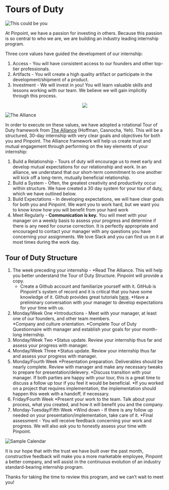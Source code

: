 # Tours of Duty

![This could be you](http://next-episode.net/tv-shows-images/big/tour-of-duty.jpg)

At Pinpoint, we have a passion for investing in others. Because this passion is so central to who we are, we are building an industry leading internship program.

Three core values have guided the development of our internship:

1. Access - You will have consistent access to our founders and other top-tier professionals.
1. Artifacts - You will create a high quality artifact or participate in the development/shipment of a product.
1. Investment - We will invest in you! You will learn valuable skills and lessons working with our team. We believe we will gain implicitly through this process.

<p align="center">
  <img src="http://www.theallianceframework.com/uploads/7/8/2/9/7829688/_9898999_orig.png"/>
</p>

![The Alliance](http://www.theallianceframework.com/uploads/7/8/2/9/7829688/_9898999_orig.png)

In order to execute on these values, we have adopted a rotational Tour of Duty framework from [The Alliance](https://www.amazon.com/Alliance-Managing-Talent-Networked-Age/dp/1625275773) (Hoffman, Casnocha, Yeh). This will be a structured, 30-day internship with very clear goals and objectives for both you and Pinpoint. The Alliance framework will help us create trust and mutual engagement through performing on the key elements of your internship:

1. Build a Relationship - Tours of duty will encourage us to meet early and develop mutual expectations for our relationship and work. In an alliance, we understand that our short-term commitment to one another will kick off a long-term, mutually beneficial relationship.
1. Build a System - Often, the greatest creativity and productivity occur within structure. We have created a 30 day system for your tour of duty, which we have outlined below.
1. Build Expectations - In developing expectations, we will have clear goals for both you and Pinpoint. We want you to work hard, but we want you to know know how you will benefit from your hard work
1. Meet Regularly - **Communication is key.** You will meet with your manager on a weekly basis to assess your progress and determine if there is any need for course correction. It is perfectly appropriate and encouraged to contact your manager with any questions you have concerning your assignments. We love Slack and you can find us on it at most times during the work day.

## Tour of Duty Structure

1. The week preceding your internship - 
	*Read The Alliance. This will help you better understand the Tour of Duty Structure. Pinpoint will provide a copy.
	* Create a Github account and familiarize yourself with it. GitHub is Pinpoint's system of record and it is critical that you have some knowledge of it. Github provides great tutorials [here](https://guides.github.com/). 
	*Have a preliminary conversation with your manager to develop expectations for your time with us.
1. Monday/Week One
	*Introductions - Meet with your manager, at least one of our founders, and other team members.  
	*Company and culture orientation.
	*Complete Tour of Duty Questionnaire with manager and establish your goals for your month-long internship.
1. Monday/Week Two
	*Status update. Review your internship thus far and assess your progress with manager.
1. Monday/Week Three
	*Status update. Review your internship thus far and assess your progress with manager.
1. Monday/Fourth Week 
	*Presentation preparation. Deliverables should be nearly complete. Review with manager and make any necessary tweaks to prepare for presentation/delevery.
	*Discuss transition with your manager. If both parties are happy with your tour, this is a great time to discuss a follow up tour if you feel it would be beneficial.
	*If you worked on a project that requires implementation, the implementation should happen this week with a handoff, if necessary.
1. Friday/Fourth Week 
	*Present your work to the team. Talk about your process, what you created, and how it will benefit you and the company. 
1. Monday-Tuesday/Fifth Week
	*Wind down - If there is any follow up needed on your presentation/implementation, take care of it.
	*Final assessment - You will receive feedback concerning your work and progress. We will also ask you to honestly assess your time with Pinpoint. 

![Sample Calendar](https://1.bp.blogspot.com/-l4oQdQ74jYY/WPfScfZJ_1I/AAAAAAAAHUg/CtG1BJ4iX8IymGnznTmS3tcWYiH2tfc7QCLcB/s1600/Screen%2BShot%2B2017-04-19%2Bat%2B2.03.40%2BPM.png)

It is our hope that with the trust we have built over the past month, constructive feedback will make you a more marketable employee, Pinpoint a better company, and will assist in the continuous evolution of an industry standard-bearing internship program.

Thanks for taking the time to review this program, and we can’t wait to meet you!